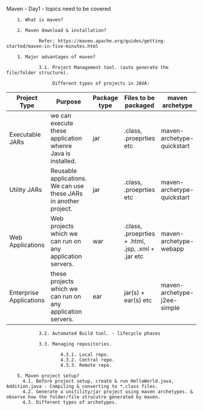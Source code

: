 
Maven - Day1 - topics need to be covered

        1. What is maven?

        2. Maven download & installation?
        
                Refer: https://maven.apache.org/guides/getting-started/maven-in-five-minutes.html

        3. Major advantages of maven?

                3.1. Project Management tool. (auto generate the file/folder structure).
                                
                     Different types of projects in JAVA: 
                     
| Project Type | Purpose | Package type | Files to be packaged | maven archetype | 
| --- | --- | --- | --- | --- |
| Executable JARs | we can execute these application whenre Java is installed. | jar | .class, .proeprties etc | maven-archetype-quickstart |
| Utility JARs | Reusable applications. We can use these JARs in another project. | jar | .class, .proeprties etc | maven-archetype-quickstart |
| Web Applications | Web projects which we can run on any application servers. | war | .class, .proeprties + .html, .jsp, .xml + .jar etc | maven-archetype-webapp |
| Enterprise Applications | these projects which we can run on any application servers. | ear | jar(s) + ear(s) etc | maven-archetype-j2ee-simple |
  
                        
                3.2. Automated Build tool. - lifecycle phases
                
                3.3. Managing repositories.
                
                        4.3.1. Local repo.
                        4.3.2. Central repo.
                        4.3.3. Remote repo.

        5. Maven project setup?
          4.1. Before project setup, create & run HelloWorld.java, Addition.java - Compiling & converting to *.class files.
          4.2. Generate a unitility/jar project using maven archetypes. & observe how the folder/file strucutre generated by maven.
          4.3. Different types of archetypes.
